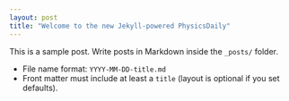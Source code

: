 ```yaml
---
layout: post
title: "Welcome to the new Jekyll-powered PhysicsDaily"
---
```


This is a sample post. Write posts in Markdown inside the `_posts/` folder.

- File name format: `YYYY-MM-DD-title.md`
- Front matter must include at least a `title` (layout is optional if you set defaults).